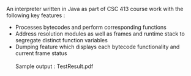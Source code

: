  An interpreter written in Java as part of CSC 413 course work with the following key features : 
* Processes bytecodes and perform corresponding functions 
* Address resolution modules as well as frames and runtime stack to segregate distinct function variables 
* Dumping feature which displays each bytecode functionality and current frame status 
\
\
Sample output : TestResult.pdf

